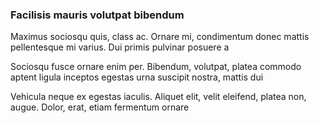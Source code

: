 ### Facilisis mauris volutpat bibendum

Maximus sociosqu quis, class ac. Ornare mi, condimentum donec mattis pellentesque mi varius. Dui primis pulvinar posuere a

Sociosqu fusce ornare enim per. Bibendum, volutpat, platea commodo aptent ligula inceptos egestas urna suscipit nostra, mattis dui

Vehicula neque ex egestas iaculis. Aliquet elit, velit eleifend, platea non, augue. Dolor, erat, etiam fermentum ornare


